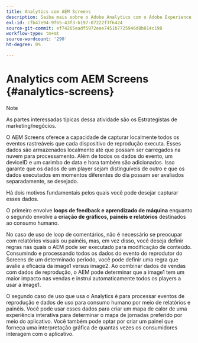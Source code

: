 ```yaml
---
title: Analytics com AEM Screens
description: Saiba mais sobre o Adobe Analytics com o Adobe Experience Manager Screens.
exl-id: cfb47e94-9f65-43f3-b197-07222f3f6424
source-git-commit: ef74265eadf5972eae7451b7725946d8b014c198
workflow-type: tm+mt
source-wordcount: '290'
ht-degree: 0%

---
```


# Analytics com AEM Screens {#analytics-screens}

>[!NOTE]
>
>As partes interessadas típicas dessa atividade são os Estrategistas de marketing/negócios.

O AEM Screens oferece a capacidade de capturar localmente todos os eventos rastreáveis que cada dispositivo de reprodução executa. Esses dados são armazenados localmente até que possam ser carregados na nuvem para processamento. Além de todos os dados do evento, um deviceID e um carimbo de data e hora também são adicionados. Isso garante que os dados de um player sejam distinguíveis de outro e que os dados executados em momentos diferentes do dia possam ser avaliados separadamente, se desejado.

Há dois motivos fundamentais pelos quais você pode desejar capturar esses dados.

O primeiro envolve **loops de feedback e aprendizado de máquina** enquanto o segundo envolve a **criação de gráficos, painéis e relatórios** destinados ao consumo humano.

No caso de uso de loop de comentários, não é necessário se preocupar com relatórios visuais ou painéis, mas, em vez disso, você deseja definir regras nas quais o AEM pode ser executado para modificação de conteúdo. Consumindo e processando todos os dados do evento do reprodutor do Screens de um determinado período, você pode definir uma regra que avalie a eficácia da image1 versus image2. Ao combinar dados de vendas com dados de reprodução, o AEM pode determinar que a image1 tem um maior impacto nas vendas e instrui automaticamente todos os players a usar a image1.

O segundo caso de uso que usa o Analytics é para processar eventos de reprodução e dados de uso para consumo humano por meio de relatórios e painéis.
Você pode usar esses dados para criar um mapa de calor de uma experiência interativa para determinar o mapa de jornadas preferido por meio do aplicativo. Você também pode optar por criar um painel que forneça uma interpretação gráfica de quantas vezes os consumidores interagem com o aplicativo.
